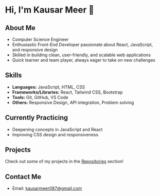 # Hi, I'm Kausar Meer 👋

## About Me
- Computer Science Engineer  
- Enthusiastic Front-End Developer passionate about React, JavaScript, and responsive design  
- Skilled in building clean, user-friendly, and scalable web applications  
- Quick learner and team player, always eager to take on new challenges  

## Skills
- **Languages:** JavaScript, HTML, CSS  
- **Frameworks/Libraries:** React, Tailwind CSS, Bootstrap   
- **Tools:** Git, GitHub, VS Code  
- **Others:** Responsive Design, API integration, Problem solving  

## Currently Practicing 
- Deepening concepts in JavaScript and React          
- Improving CSS design and responsiveness 

## Projects
Check out some of my projects in the [Repositories](https://github.com/itsmekausar?tab=repositories
) section!

## Contact Me
- Email: kausarmeer087@gmail.com  
